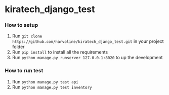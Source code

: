 # kiratech_django_test

### How to setup
1. Run `git clone https://github.com/harvoline/kiratech_django_test.git` in your project folder
2. Run `pip install` to install all the requirements
3. Run `python manage.py runserver 127.0.0.1:8020` to up the development


### How to run test
1. Run `python manage.py test api`
2. Run `python manage.py test inventory`
